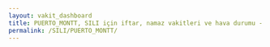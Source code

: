 ```yaml
---
layout: vakit_dashboard
title: PUERTO_MONTT, SILI için iftar, namaz vakitleri ve hava durumu - ilçe/eyalet seç
permalink: /SILI/PUERTO_MONTT/
---
```


<script type="text/javascript">
  var GLOBAL_COUNTRY = 'SILI';
  var GLOBAL_CITY = 'PUERTO_MONTT';
  var GLOBAL_STATE = '';
  var lat = 72;
  var lon = 21;
</script>
